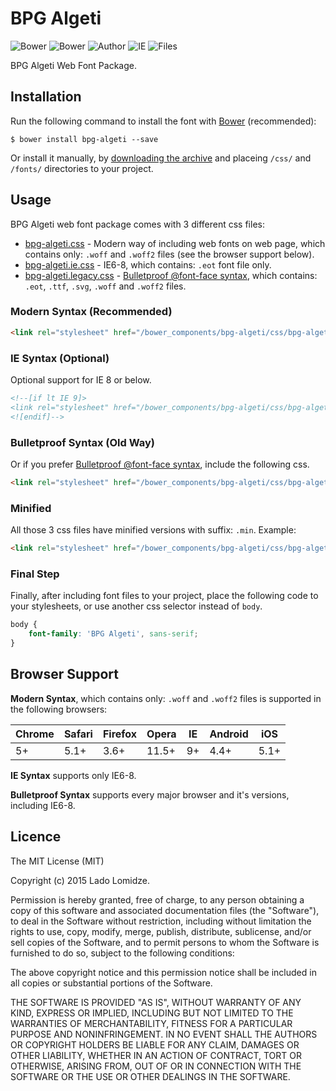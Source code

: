 # BPG Algeti

![Bower](https://img.shields.io/bower/v/bpg-algeti.svg)
![Bower](https://img.shields.io/bower/l/bpg-algeti.svg)
![Author](https://img.shields.io/badge/Font_Author-Besarion_Gugushvili-blue.svg)
![IE](https://img.shields.io/badge/IE_Support-6+-brightgreen.svg)
![Files](https://img.shields.io/badge/Font_Files-.ttf,_.eot,_.svg,_.woff,_.woff2-brightgreen.svg)

BPG Algeti Web Font Package.

## Installation

Run the following command to install the font with [Bower](http://bower.io) (recommended):

```
$ bower install bpg-algeti --save
```

Or install it manually, by [downloading the archive](https://github.com/web-fonts/bpg-algeti/archive/master.zip) and placeing `/css/` and `/fonts/` directories to your project.

## Usage

BPG Algeti web font package comes with 3 different css files:

* [bpg-algeti.css](https://github.com/web-fonts/bpg-algeti/tree/master/css/bpg-algeti.css) - Modern way of including web fonts on web page, which contains only: `.woff` and `.woff2` files (see the browser support below).
* [bpg-algeti.ie.css](https://github.com/web-fonts/bpg-algeti/tree/master/css/bpg-algeti.ie.css) - IE6-8, which contains: `.eot` font file only.
* [bpg-algeti.legacy.css](https://github.com/web-fonts/bpg-algeti/tree/master/css/bpg-algeti.legacy.css) - [Bulletproof @font-face syntax](http://www.paulirish.com/2009/bulletproof-font-face-implementation-syntax/), which contains: `.eot`, `.ttf`, `.svg`, `.woff` and `.woff2` files.

### Modern Syntax (Recommended)

```html
<link rel="stylesheet" href="/bower_components/bpg-algeti/css/bpg-algeti.css">
```

### IE Syntax (Optional)

Optional support for IE 8 or below.

```html
<!--[if lt IE 9]>
<link rel="stylesheet" href="/bower_components/bpg-algeti/css/bpg-algeti.ie.css">
<![endif]-->
```

### Bulletproof Syntax (Old Way)

Or if you prefer [Bulletproof @font-face syntax](http://www.paulirish.com/2009/bulletproof-font-face-implementation-syntax/), include the following css.

```html
<link rel="stylesheet" href="/bower_components/bpg-algeti/css/bpg-algeti.legacy.css">
```

### Minified

All those 3 css files have minified versions with suffix: `.min`. Example:

```html
<link rel="stylesheet" href="/bower_components/bpg-algeti/css/bpg-algeti.min.css">
```

### Final Step

Finally, after including font files to your project, place the following code to your stylesheets, or use another css selector instead of `body`.

```css
body {
    font-family: 'BPG Algeti', sans-serif;
}
```

## Browser Support

**Modern Syntax**, which contains only: `.woff` and `.woff2` files is supported in the following browsers:

| Chrome | Safari | Firefox | Opera | IE   | Android |  iOS  |
| ------ | ------ | ------- | ----- | ---- | ------- | ----- |
| 5+     | 5.1+   | 3.6+    | 11.5+ | 9+   | 4.4+    | 5.1+  |

**IE Syntax** supports only IE6-8.

**Bulletproof Syntax** supports every major browser and it's versions, including IE6-8.

## Licence

The MIT License (MIT)

Copyright (c) 2015 Lado Lomidze.

Permission is hereby granted, free of charge, to any person obtaining a copy
of this software and associated documentation files (the "Software"), to deal
in the Software without restriction, including without limitation the rights
to use, copy, modify, merge, publish, distribute, sublicense, and/or sell
copies of the Software, and to permit persons to whom the Software is
furnished to do so, subject to the following conditions:

The above copyright notice and this permission notice shall be included in
all copies or substantial portions of the Software.

THE SOFTWARE IS PROVIDED "AS IS", WITHOUT WARRANTY OF ANY KIND, EXPRESS OR
IMPLIED, INCLUDING BUT NOT LIMITED TO THE WARRANTIES OF MERCHANTABILITY,
FITNESS FOR A PARTICULAR PURPOSE AND NONINFRINGEMENT. IN NO EVENT SHALL THE
AUTHORS OR COPYRIGHT HOLDERS BE LIABLE FOR ANY CLAIM, DAMAGES OR OTHER
LIABILITY, WHETHER IN AN ACTION OF CONTRACT, TORT OR OTHERWISE, ARISING FROM,
OUT OF OR IN CONNECTION WITH THE SOFTWARE OR THE USE OR OTHER DEALINGS IN
THE SOFTWARE.